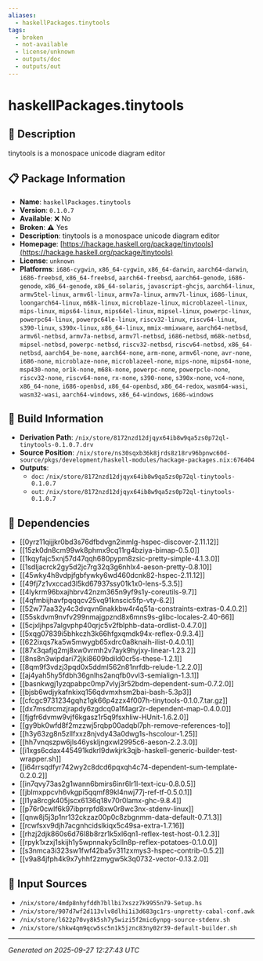 ```yaml
---
aliases:
  - haskellPackages.tinytools
tags:
  - broken
  - not-available
  - license/unknown
  - outputs/doc
  - outputs/out
---
```


# haskellPackages.tinytools

## 📝 Description

tinytools is a monospace unicode diagram editor

## 📋 Package Information

- **Name**: `haskellPackages.tinytools`
- **Version**: `0.1.0.7`
- **Available**: ❌ No
- **Broken**: ⚠️ Yes
- **Description**: tinytools is a monospace unicode diagram editor
- **Homepage**: [https://hackage.haskell.org/package/tinytools](https://hackage.haskell.org/package/tinytools)
- **License**: `unknown`
- **Platforms**: `i686-cygwin`, `x86_64-cygwin`, `x86_64-darwin`, `aarch64-darwin`, `i686-freebsd`, `x86_64-freebsd`, `aarch64-freebsd`, `aarch64-genode`, `i686-genode`, `x86_64-genode`, `x86_64-solaris`, `javascript-ghcjs`, `aarch64-linux`, `armv5tel-linux`, `armv6l-linux`, `armv7a-linux`, `armv7l-linux`, `i686-linux`, `loongarch64-linux`, `m68k-linux`, `microblaze-linux`, `microblazeel-linux`, `mips-linux`, `mips64-linux`, `mips64el-linux`, `mipsel-linux`, `powerpc-linux`, `powerpc64-linux`, `powerpc64le-linux`, `riscv32-linux`, `riscv64-linux`, `s390-linux`, `s390x-linux`, `x86_64-linux`, `mmix-mmixware`, `aarch64-netbsd`, `armv6l-netbsd`, `armv7a-netbsd`, `armv7l-netbsd`, `i686-netbsd`, `m68k-netbsd`, `mipsel-netbsd`, `powerpc-netbsd`, `riscv32-netbsd`, `riscv64-netbsd`, `x86_64-netbsd`, `aarch64_be-none`, `aarch64-none`, `arm-none`, `armv6l-none`, `avr-none`, `i686-none`, `microblaze-none`, `microblazeel-none`, `mips-none`, `mips64-none`, `msp430-none`, `or1k-none`, `m68k-none`, `powerpc-none`, `powerpcle-none`, `riscv32-none`, `riscv64-none`, `rx-none`, `s390-none`, `s390x-none`, `vc4-none`, `x86_64-none`, `i686-openbsd`, `x86_64-openbsd`, `x86_64-redox`, `wasm64-wasi`, `wasm32-wasi`, `aarch64-windows`, `x86_64-windows`, `i686-windows`

## 🔧 Build Information

- **Derivation Path**: `/nix/store/8172nzd12djqyx64ib8w9qa5zs0p72ql-tinytools-0.1.0.7.drv`
- **Source Position**: `/nix/store/ns30sqxb36k8jrds8z18rv96bpnwc60d-source/pkgs/development/haskell-modules/hackage-packages.nix:676404`
- **Outputs**:
  - `doc`:  `/nix/store/8172nzd12djqyx64ib8w9qa5zs0p72ql-tinytools-0.1.0.7`
  - `out`:  `/nix/store/8172nzd12djqyx64ib8w9qa5zs0p72ql-tinytools-0.1.0.7`

## 🔗 Dependencies

- [[0yrz11qijjkr0bd3s76dfbdvgn2inmlg-hspec-discover-2.11.12]]
- [[15zk0dn8cm99wk8phmx9cq11rg4bziya-bimap-0.5.0]]
- [[1kqyfajc5xnj57d47qqh680pypm8zsic-pretty-simple-4.1.3.0]]
- [[1sdljacrck2gy5d2jc7rg32q3g6nhlx4-aeson-pretty-0.8.10]]
- [[45wky4h8vdpjfgbfywky6wd460dcnk82-hspec-2.11.12]]
- [[49fj7z1vxccad3l5kd67937ssy01k1x0-lens-5.3.5]]
- [[4lykrm96bxajhbrv42nzm365n9yf9s1y-coreutils-9.7]]
- [[4qfmbijhavfpqqqcv25vq91knscic5fp-vty-6.2]]
- [[52w77aa32y4c3dvqvn6nakkbw4r4q51a-constraints-extras-0.4.0.2]]
- [[55skdvm9nvfv299nmajgpznd8x6mns9s-glibc-locales-2.40-66]]
- [[5cjxljhps7algvphp40qrjc5v2fblphb-data-ordlist-0.4.7.0]]
- [[5xqg07839i5bhkczh3k66hfgxqmdk94x-reflex-0.9.3.4]]
- [[622ixqs7ka5w5mwygb65xdrc0a8knaih-ilist-0.4.0.1]]
- [[87x3qafjq2mj8xw0vrmh2v7ayk9hyjxy-linear-1.23.2]]
- [[8ns8n3wipdari72jki8609bdild0cr5s-these-1.2.1]]
- [[8qm9f3vdzj3pqd0x5ddml562n81nrfdb-relude-1.2.2.0]]
- [[aj4yah5hy5fdbh36gnlhs2anqfb0vvl3-semialign-1.3.1]]
- [[basnkwgj1yzqpabpc0mp7vlyj3r52bdm-dependent-sum-0.7.2.0]]
- [[bjsb6wdjykafnkixq156qdvmxhsm2bai-bash-5.3p3]]
- [[cfcgc9731234gqhz1gk66p4zzx4f007h-tinytools-0.1.0.7.tar.gz]]
- [[dx7msdrcmzjrapdy6zgdcq0a1f4agr2r-dependent-map-0.4.0.0]]
- [[fjgfr6dvmw9vjf6kgasz1r5q9fsxhliw-HUnit-1.6.2.0]]
- [[gy9bk0wfd8f2mzzwj5rqbp00adqbl7ph-remove-references-to]]
- [[h3y63zg8n5zllfxxz8njvdy43a0dwg1s-hscolour-1.25]]
- [[hh7vnqszpw6jls46yskljngxwl2995c6-aeson-2.2.3.0]]
- [[i1xgs6cdax445491kdkrl9dwkjrk3qjb-haskell-generic-builder-test-wrapper.sh]]
- [[i64rrsqdfyr742wy2c8dcd6pqxqh4c74-dependent-sum-template-0.2.0.2]]
- [[in7qvy73as2g1wann6bmirs6inr6lr1l-text-icu-0.8.0.5]]
- [[jblmxppcvh6vkgpi5qqmf89kl4nwj77j-ref-tf-0.5.0.1]]
- [[l1ya8rcgk405jscx6136q18v70r0lamx-ghc-9.8.4]]
- [[p76r0cwlf6k97ibprrpfd8xw0r8wc3nx-stdenv-linux]]
- [[qnw8j5j3p1nr132ckzaz00p0c8zbgnmm-data-default-0.7.1.3]]
- [[rcwfsxv9djh7acgnhcidslkiqx5c49sa-extra-1.7.16]]
- [[rhzj2djk860s6d76l8b8rzr1k5xl6qn1-reflex-test-host-0.1.2.3]]
- [[rpyk1xzxj1skijh1y5wpnnaky5clln8p-reflex-potatoes-0.1.0.0]]
- [[s3nmca3i323sw1fwf42ba5v311zxmys3-hspec-contrib-0.5.2]]
- [[v9a84jfph4k9x7yhhf2zmygw5k3q0732-vector-0.13.2.0]]

## 📁 Input Sources

- `/nix/store/4mdp8nhyfddh7bllbi7xszz7k9955n79-Setup.hs`
- `/nix/store/907d7wf2d113vlv8dlhi1i3d683gc1rs-unpretty-cabal-conf.awk`
- `/nix/store/l622p70vy8k5sh7y5wizi5f2mic6ynpg-source-stdenv.sh`
- `/nix/store/shkw4qm9qcw5sc5n1k5jznc83ny02r39-default-builder.sh`

---
*Generated on 2025-09-27 12:27:43 UTC*
